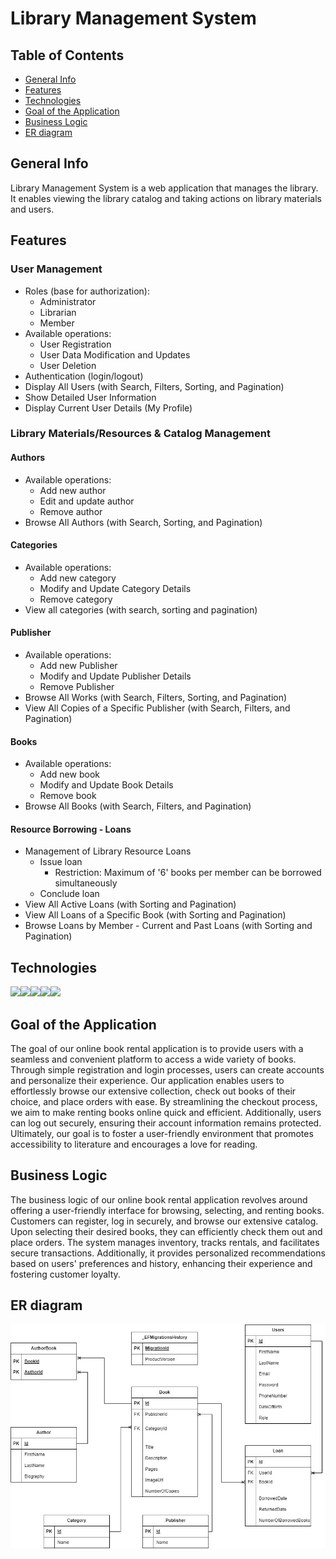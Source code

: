 # Library Management System
## Table of Contents
* [General Info](#general-info)
* [Features](#features)
* [Technologies](#technologies)
* [Goal of the Application](#goal-of-the-application)
* [Business Logic](#business-logic)
* [ER diagram](#er-diagram)

## General Info
Library Management System is a web application that manages the library. It enables viewing the library catalog and taking actions 
on library materials and users.

## Features

### User Management
- Roles (base for authorization):
    - Administrator
    - Librarian
    - Member
- Available operations:
    - User Registration
    - User Data Modification and Updates
    - User Deletion
- Authentication (login/logout)
- Display All Users (with Search, Filters, Sorting, and Pagination)
- Show Detailed User Information
- Display Current User Details (My Profile)
### Library Materials/Resources & Catalog Management

#### Authors
- Available operations:
    - Add new author
    - Edit and update author
    - Remove author
- Browse All Authors (with Search, Sorting, and Pagination)
#### Categories
- Available operations:
    - Add new category
    - Modify and Update Category Details
    - Remove category
- View all categories (with search, sorting and pagination)
#### Publisher
- Available operations:
    - Add new Publisher
    - Modify and Update Publisher Details
    - Remove Publisher
- Browse All Works (with Search, Filters, Sorting, and Pagination)
- View All Copies of a Specific Publisher (with Search, Filters, and Pagination)
#### Books
- Available operations:
    - Add new book
    - Modify and Update Book Details
    - Remove book
- Browse All Books (with Search, Filters, and Pagination)
#### Resource Borrowing - Loans
- Management of Library Resource Loans
    - Issue loan
        - Restriction: Maximum of '6' books per member can be borrowed simultaneously
    - Conclude loan
- View All Active Loans (with Sorting and Pagination)
- View All Loans of a Specific Book (with Sorting and Pagination)
- Browse Loans by Member - Current and Past Loans (with Sorting and Pagination)

## Technologies
<img src="https://cdn.jsdelivr.net/gh/devicons/devicon@latest/icons/dotnetcore/dotnetcore-original.svg"  height="70"/><img src="https://cdn.jsdelivr.net/gh/devicons/devicon@latest/icons/csharp/csharp-original.svg" height="70"/><img src="https://cdn.jsdelivr.net/gh/devicons/devicon@latest/icons/angular/angular-original.svg" height="70"/><img src="https://cdn.jsdelivr.net/gh/devicons/devicon@latest/icons/postgresql/postgresql-original-wordmark.svg" height="70"/><img src="https://cdn.jsdelivr.net/gh/devicons/devicon@latest/icons/typescript/typescript-original.svg" height="70"/>
          
## Goal of the Application
The goal of our online book rental application is to provide users with a seamless and convenient platform to access a wide variety of 
books. Through simple registration and login processes, users can create accounts and personalize their experience. Our application 
enables users to effortlessly browse our extensive collection, check out books of their choice, and place orders with ease. By streamlining
the checkout process, we aim to make renting books online quick and efficient. Additionally, users can log out securely, ensuring their 
account information remains protected. Ultimately, our goal is to foster a user-friendly environment that promotes accessibility to 
literature and encourages a love for reading.

## Business Logic

The business logic of our online book rental application revolves around offering a user-friendly interface for browsing, selecting, and
renting books. Customers can register, log in securely, and browse our extensive catalog. Upon selecting their desired books, they can 
efficiently check them out and place orders. The system manages inventory, tracks rentals, and facilitates secure transactions.
Additionally, it provides personalized recommendations based on users' preferences and history, enhancing their experience and fostering
customer loyalty.

## ER diagram

<img src="ER diagram.jpg" alt="dijagram" width="800"/>
